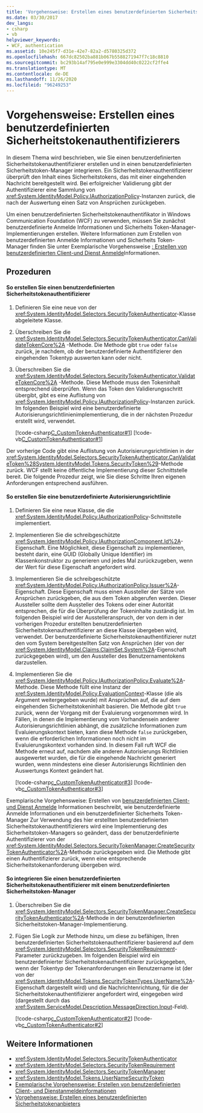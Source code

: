 ```yaml
---
title: 'Vorgehensweise: Erstellen eines benutzerdefinierten Sicherheitstokenauthentifizierers'
ms.date: 03/30/2017
dev_langs:
- csharp
- vb
helpviewer_keywords:
- WCF, authentication
ms.assetid: 10e245f7-d31e-42e7-82a2-d5780325d372
ms.openlocfilehash: 667dc82502ba881b067b5588271947f7c18c8810
ms.sourcegitcommit: bc293b14af795e0e999e3304dd40c0222cf2ffe4
ms.translationtype: MT
ms.contentlocale: de-DE
ms.lasthandoff: 11/26/2020
ms.locfileid: "96249253"
---
```

# <a name="how-to-create-a-custom-security-token-authenticator"></a>Vorgehensweise: Erstellen eines benutzerdefinierten Sicherheitstokenauthentifizierers

In diesem Thema wird beschrieben, wie Sie einen benutzerdefinierten Sicherheitstokenauthentifizierer erstellen und in einen benutzerdefinierten Sicherheitstoken-Manager integrieren. Ein Sicherheitstokenauthentifizierer überprüft den Inhalt eines Sicherheitstokens, das mit einer eingehenden Nachricht bereitgestellt wird. Bei erfolgreicher Validierung gibt der Authentifizierer eine Sammlung von <xref:System.IdentityModel.Policy.IAuthorizationPolicy>-Instanzen zurück, die nach der Auswertung einen Satz von Ansprüchen zurückgeben.  
  
 Um einen benutzerdefinierten Sicherheitstokenauthentifikator in Windows Communication Foundation (WCF) zu verwenden, müssen Sie zunächst benutzerdefinierte Anmelde Informationen und Sicherheits Token-Manager-Implementierungen erstellen. Weitere Informationen zum Erstellen von benutzerdefinierten Anmelde Informationen und Sicherheits Token-Manager finden Sie unter Exemplarische Vorgehensweise [: Erstellen von benutzerdefinierten Client-und Dienst Anmelde](walkthrough-creating-custom-client-and-service-credentials.md)Informationen.
  
## <a name="procedures"></a>Prozeduren  
  
#### <a name="to-create-a-custom-security-token-authenticator"></a>So erstellen Sie einen benutzerdefinierten Sicherheitstokenauthentifizierer  
  
1. Definieren Sie eine neue von der <xref:System.IdentityModel.Selectors.SecurityTokenAuthenticator>-Klasse abgeleitete Klasse.  
  
2. Überschreiben Sie die <xref:System.IdentityModel.Selectors.SecurityTokenAuthenticator.CanValidateTokenCore%2A> -Methode. Die Methode gibt `true` oder `false` zurück, je nachdem, ob der benutzerdefinierte Authentifizierer den eingehenden Tokentyp auswerten kann oder nicht.  
  
3. Überschreiben Sie die <xref:System.IdentityModel.Selectors.SecurityTokenAuthenticator.ValidateTokenCore%2A> -Methode. Diese Methode muss den Tokeninhalt entsprechend überprüfen. Wenn das Token den Validierungsschritt übergibt, gibt es eine Auflistung von <xref:System.IdentityModel.Policy.IAuthorizationPolicy>-Instanzen zurück. Im folgenden Beispiel wird eine benutzerdefinierte Autorisierungsrichtlinienimplementierung, die in der nächsten Prozedur erstellt wird, verwendet.  
  
     [!code-csharp[C_CustomTokenAuthenticator#1](../../../../samples/snippets/csharp/VS_Snippets_CFX/c_customtokenauthenticator/cs/source.cs#1)]
     [!code-vb[C_CustomTokenAuthenticator#1](../../../../samples/snippets/visualbasic/VS_Snippets_CFX/c_customtokenauthenticator/vb/source.vb#1)]  
  
 Der vorherige Code gibt eine Auflistung von Autorisierungsrichtlinien in der <xref:System.IdentityModel.Selectors.SecurityTokenAuthenticator.CanValidateToken%28System.IdentityModel.Tokens.SecurityToken%29>-Methode zurück. WCF stellt keine öffentliche Implementierung dieser Schnittstelle bereit. Die folgende Prozedur zeigt, wie Sie diese Schritte Ihren eigenen Anforderungen entsprechend ausführen.  
  
#### <a name="to-create-a-custom-authorization-policy"></a>So erstellen Sie eine benutzerdefinierte Autorisierungsrichtlinie  
  
1. Definieren Sie eine neue Klasse, die die <xref:System.IdentityModel.Policy.IAuthorizationPolicy>-Schnittstelle implementiert.  
  
2. Implementieren Sie die schreibgeschützte <xref:System.IdentityModel.Policy.IAuthorizationComponent.Id%2A>-Eigenschaft. Eine Möglichkeit, diese Eigenschaft zu implementieren, besteht darin, eine GUID (Globally Unique Identifier) im Klassenkonstruktor zu generieren und jedes Mal zurückzugeben, wenn der Wert für diese Eigenschaft angefordert wird.  
  
3. Implementieren Sie die schreibgeschützte <xref:System.IdentityModel.Policy.IAuthorizationPolicy.Issuer%2A>-Eigenschaft. Diese Eigenschaft muss einen Aussteller der Sätze von Ansprüchen zurückgeben, die aus dem Token abgerufen werden. Dieser Aussteller sollte dem Aussteller des Tokens oder einer Autorität entsprechen, die für die Überprüfung der Tokeninhalte zuständig ist. Im folgenden Beispiel wird der Ausstelleranspruch, der von dem in der vorherigen Prozedur erstellten benutzerdefinierten Sicherheitstokenauthentifizierer an diese Klasse übergeben wird, verwendet. Der benutzerdefinierte Sicherheitstokenauthentifizierer nutzt den vom System bereitgestellten Satz von Ansprüchen (der von der <xref:System.IdentityModel.Claims.ClaimSet.System%2A>-Eigenschaft zurückgegeben wird), um den Aussteller des Benutzernamentokens darzustellen.  
  
4. Implementieren Sie die <xref:System.IdentityModel.Policy.IAuthorizationPolicy.Evaluate%2A>-Methode. Diese Methode füllt eine Instanz der <xref:System.IdentityModel.Policy.EvaluationContext>-Klasse (die als Argument weitergegeben wurde) mit Ansprüchen auf, die auf dem eingehenden Sicherheitstokeninhalt basieren. Die Methode gibt `true` zurück, wenn der Vorgang mit der Evaluierung vorgenommen wird. In Fällen, in denen die Implementierung vom Vorhandensein anderer Autorisierungsrichtlinien abhängt, die zusätzliche Informationen zum Evaluierungskontext bieten, kann diese Methode `false` zurückgeben, wenn die erforderlichen Informationen noch nicht im Evaluierungskontext vorhanden sind. In diesem Fall ruft WCF die Methode erneut auf, nachdem alle anderen Autorisierungs Richtlinien ausgewertet wurden, die für die eingehende Nachricht generiert wurden, wenn mindestens eine dieser Autorisierungs Richtlinien den Auswertungs Kontext geändert hat.  
  
     [!code-csharp[c_CustomTokenAuthenticator#3](../../../../samples/snippets/csharp/VS_Snippets_CFX/c_customtokenauthenticator/cs/source.cs#3)]
     [!code-vb[c_CustomTokenAuthenticator#3](../../../../samples/snippets/visualbasic/VS_Snippets_CFX/c_customtokenauthenticator/vb/source.vb#3)]  

 Exemplarische Vorgehensweise: Erstellen von [benutzerdefinierten Client-und Dienst Anmelde](walkthrough-creating-custom-client-and-service-credentials.md) Informationen beschreibt, wie benutzerdefinierte Anmelde Informationen und ein benutzerdefinierter Sicherheits Token-Manager Zur Verwendung des hier erstellten benutzerdefinierten Sicherheitstokenauthentifizierers wird eine Implementierung des Sicherheitstoken-Managers so geändert, dass der benutzerdefinierte Authentifizierer von der <xref:System.IdentityModel.Selectors.SecurityTokenManager.CreateSecurityTokenAuthenticator%2A>-Methode zurückgegeben wird. Die Methode gibt einen Authentifizierer zurück, wenn eine entsprechende Sicherheitstokenanforderung übergeben wird.  
  
#### <a name="to-integrate-a-custom-security-token-authenticator-with-a-custom-security-token-manager"></a>So integrieren Sie einen benutzerdefinierten Sicherheitstokenauthentifizierer mit einem benutzerdefinierten Sicherheitstoken-Manager  
  
1. Überschreiben Sie die <xref:System.IdentityModel.Selectors.SecurityTokenManager.CreateSecurityTokenAuthenticator%2A>-Methode in der benutzerdefinierten Sicherheitstoken-Manager-Implementierung.  
  
2. Fügen Sie Logik zur Methode hinzu, um diese zu befähigen, Ihren benutzerdefinierten Sicherheitstokenauthentifizierer basierend auf dem <xref:System.IdentityModel.Selectors.SecurityTokenRequirement>-Parameter zurückzugeben. Im folgenden Beispiel wird ein benutzerdefinierter Sicherheitstokenauthentifizierer zurückgegeben, wenn der Tokentyp der Tokenanforderungen ein Benutzername ist (der von der <xref:System.IdentityModel.Tokens.SecurityTokenTypes.UserName%2A>-Eigenschaft dargestellt wird) und die Nachrichtenrichtung, für die der Sicherheitstokenauthentifizierer angefordert wird, eingegeben wird (dargestellt durch das <xref:System.ServiceModel.Description.MessageDirection.Input>-Feld).  
  
     [!code-csharp[c_CustomTokenAuthenticator#2](../../../../samples/snippets/csharp/VS_Snippets_CFX/c_customtokenauthenticator/cs/source.cs#2)]
     [!code-vb[c_CustomTokenAuthenticator#2](../../../../samples/snippets/visualbasic/VS_Snippets_CFX/c_customtokenauthenticator/vb/source.vb#2)]  

## <a name="see-also"></a>Weitere Informationen

- <xref:System.IdentityModel.Selectors.SecurityTokenAuthenticator>
- <xref:System.IdentityModel.Selectors.SecurityTokenRequirement>
- <xref:System.IdentityModel.Selectors.SecurityTokenManager>
- <xref:System.IdentityModel.Tokens.UserNameSecurityToken>
- [Exemplarische Vorgehensweise: Erstellen von benutzerdefinierten Client- und Dienstanmeldeinformationen](walkthrough-creating-custom-client-and-service-credentials.md)
- [Vorgehensweise: Erstellen eines benutzerdefinierten Sicherheitstokenanbieters](how-to-create-a-custom-security-token-provider.md)
